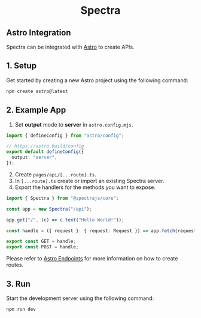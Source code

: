 <h1 align="center">Spectra</h1>

## Astro Integration

Spectra can be integrated with [Astro](https://astro.build)
to create APIs.

## 1. Setup

Get started by creating a new Astro project using the following command:

```sh
npm create astro@latest
```

## 2. Example App

1. Set **output** mode to **server** in `astro.config.mjs`.

```ts
import { defineConfig } from "astro/config";

// https://astro.build/config
export default defineConfig({
  output: "server",
});
```

2. Create `pages/api/[...route].ts`.
3. In `[...route].ts` create or import an existing Spectra server.
4. Export the handlers for the methods you want to expose.

```ts
import { Spectra } from "@spectrajs/core";

const app = new Spectra("/api");

app.get("/", (c) => c.text("Hello World!"));

const handle = ({ request }: { request: Request }) => app.fetch(request);

export const GET = handle;
export const POST = handle;
```

Please refer to [Astro Endpoints](https://docs.astro.build/en/guides/endpoints) for more information on how to create routes.

## 3. Run

Start the development server using the following command:

```sh
npm run dev
```
